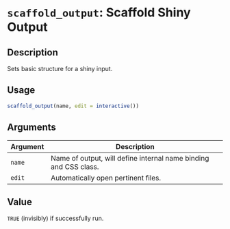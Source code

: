 # `scaffold_output`: Scaffold Shiny Output

## Description


 Sets basic structure for a shiny input.


## Usage

```r
scaffold_output(name, edit = interactive())
```


## Arguments

Argument      |Description
------------- |----------------
```name```     |     Name of output, will define internal name binding and CSS class.
```edit```     |     Automatically open pertinent files.

## Value


 `TRUE` (invisibly) if successfully run.



